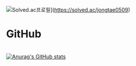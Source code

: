 ![Solved.ac프로필](http://mazassumnida.wtf/api/v2/generate_badge?boj=gokimkq123)](https://solved.ac/jongtae0509)<br>
# GitHub 
<br> [![Anurag's GitHub stats](https://github-readme-stats.vercel.app/api?username=gokimkq123)](https://github.com/anuraghazra/github-readme-stats&show_icons=true&theme=cobalt)
